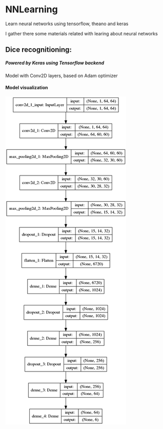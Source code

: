 # NNLearning
Learn neural networks using tensorflow, theano and keras

I gather there some materials related with learing about neural networks

## Dice recognitioning:
##### Powered by Keras using Tensorflow backend
Model with Conv2D layers, based on Adam optimizer


#### Model visualization
<img src="https://raw.githubusercontent.com/oziomek1/NNLearning/master/dice/dice_plot.png">

